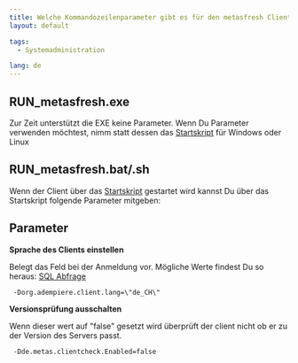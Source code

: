 ```yaml
---
title: Welche Kommandozeilenparameter gibt es für den metasfresh Client?
layout: default

tags:
  - Systemadministration

lang: de
---
```


## RUN_metasfresh.exe

Zur Zeit unterstützt die EXE keine Parameter. Wenn Du Parameter verwenden möchtest, nimm statt dessen das [Startskript](Wie_benutze_ich_das_Startskript) für Windows oder Linux


## RUN_metasfresh.bat/.sh

Wenn der Client über das [Startskript](Wie_benutze_ich_das_Startskript) gestartet wird kannst Du über das Startskript folgende Parameter mitgeben:


## Parameter

**Sprache des Clients einstellen**

Belegt das Feld bei der Anmeldung vor. Mögliche Werte findest Du so heraus: [SQL Abfrage](List_Languages)

```
 -Dorg.adempiere.client.lang=\"de_CH\"
```

**Versionsprüfung ausschalten**

Wenn dieser wert auf "false" gesetzt wird überprüft der client nicht ob er zu der Version des Servers passt.

```
 -Dde.metas.clientcheck.Enabled=false
```
